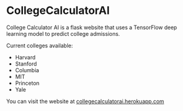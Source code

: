 # CollegeCalculatorAI

College Calculator AI is a flask website that uses a TensorFlow deep learning model to predict college admissions.

Current colleges available:
- Harvard
- Stanford
- Columbia
- MIT
- Princeton
- Yale

You can visit the website at [collegecalculatorai.herokuapp.com](https://collegecalculatorai.herokuapp.com/)
